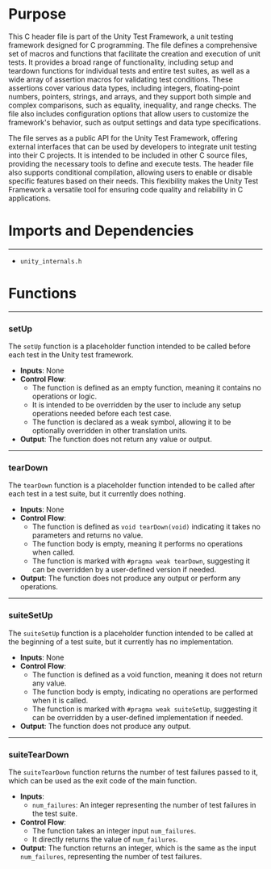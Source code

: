 # Purpose
This C header file is part of the Unity Test Framework, a unit testing framework designed for C programming. The file defines a comprehensive set of macros and functions that facilitate the creation and execution of unit tests. It provides a broad range of functionality, including setup and teardown functions for individual tests and entire test suites, as well as a wide array of assertion macros for validating test conditions. These assertions cover various data types, including integers, floating-point numbers, pointers, strings, and arrays, and they support both simple and complex comparisons, such as equality, inequality, and range checks. The file also includes configuration options that allow users to customize the framework's behavior, such as output settings and data type specifications.

The file serves as a public API for the Unity Test Framework, offering external interfaces that can be used by developers to integrate unit testing into their C projects. It is intended to be included in other C source files, providing the necessary tools to define and execute tests. The header file also supports conditional compilation, allowing users to enable or disable specific features based on their needs. This flexibility makes the Unity Test Framework a versatile tool for ensuring code quality and reliability in C applications.
# Imports and Dependencies

---
- `unity_internals.h`


# Functions

---
### setUp<!-- {{#callable:setUp}} -->
The `setUp` function is a placeholder function intended to be called before each test in the Unity test framework.
- **Inputs**: None
- **Control Flow**:
    - The function is defined as an empty function, meaning it contains no operations or logic.
    - It is intended to be overridden by the user to include any setup operations needed before each test case.
    - The function is declared as a weak symbol, allowing it to be optionally overridden in other translation units.
- **Output**: The function does not return any value or output.


---
### tearDown<!-- {{#callable:tearDown}} -->
The `tearDown` function is a placeholder function intended to be called after each test in a test suite, but it currently does nothing.
- **Inputs**: None
- **Control Flow**:
    - The function is defined as `void tearDown(void)` indicating it takes no parameters and returns no value.
    - The function body is empty, meaning it performs no operations when called.
    - The function is marked with `#pragma weak tearDown`, suggesting it can be overridden by a user-defined version if needed.
- **Output**: The function does not produce any output or perform any operations.


---
### suiteSetUp<!-- {{#callable:suiteSetUp}} -->
The `suiteSetUp` function is a placeholder function intended to be called at the beginning of a test suite, but it currently has no implementation.
- **Inputs**: None
- **Control Flow**:
    - The function is defined as a void function, meaning it does not return any value.
    - The function body is empty, indicating no operations are performed when it is called.
    - The function is marked with `#pragma weak suiteSetUp`, suggesting it can be overridden by a user-defined implementation if needed.
- **Output**: The function does not produce any output.


---
### suiteTearDown<!-- {{#callable:suiteTearDown}} -->
The `suiteTearDown` function returns the number of test failures passed to it, which can be used as the exit code of the main function.
- **Inputs**:
    - `num_failures`: An integer representing the number of test failures in the test suite.
- **Control Flow**:
    - The function takes an integer input `num_failures`.
    - It directly returns the value of `num_failures`.
- **Output**: The function returns an integer, which is the same as the input `num_failures`, representing the number of test failures.


